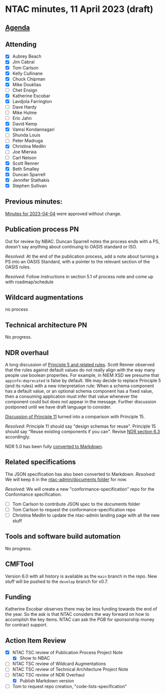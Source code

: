 # NTAC minutes, 11 April 2023 (draft)

## [Agenda](2023-04-11-agenda.md)

## Attending

- [x] Aubrey Beach
- [x] Jim Cabral
- [x] Tom Carlson
- [x] Kelly Cullinane
- [x] Chuck Chipman
- [x] Mike Douklias
- [ ] Chet Ensign
- [x] Katherine Escobar
- [x] Lavdjola Farrington
- [ ] Dave Hardy
- [ ] Mike Hulme
- [ ] Eric Jahn
- [x] David Kemp
- [x] Vamsi Kondannagari
- [ ] Shunda Louis
- [ ] Peter Madruga
- [x] Christina Medlin
- [ ] Joe Mierwa
- [ ] Carl Nelson
- [x] Scott Renner
- [x] Beth Smalley
- [x] Duncan Sparrell
- [x] Jennifer Stathakis
- [x] Stephen Sullivan

## **Previous minutes:**  

[Minutes for 2023-04-04](2023-04-04-minutes.md) were approved without change.

## Publication process PN

Out for review by NBAC.  Duncan Sparrell notes the process ends with a PS, doesn't say anything about continuing to OASIS standard or ISO.

*Resolved:* At the end of the publication process, add a note about turning a PS into an OASIS Standard, with a pointer to the relevant section of the OASIS rules.

*Resolved:* Follow instructions in section 5.1 of process note and come up with roadmap/schedule

## Wildcard augmentations

no process

## Technical architecture PN

No progress.

## NDR overhaul

A long discussion of [Principle 5 and related rules](https://github.com/niemopen/ntac-admin/discussions/38#discussioncomment-5303269).  Scott Renner observed that the rules against default values do not really align with the way many people use boolean properties.  For example, in NIEM XSD we presume that `appinfo:deprecated` is false by default.  We may decide to replace Principle 5 (and its rules) with a new interpretation rule:  When a schema component has a default value, or an optional schema component has a fixed value, then a consuming application must infer that value whenever the component could but does not appear in the message.  Further discussion postponed until we have draft language to consider.

[Discussion of Principle 11](https://github.com/niemopen/ntac-admin/discussions/38#discussioncomment-5303324) turned into a comparison with Principle 15.  

*Resolved:* Principle 11 should say "design schemas for reuse".  Principle 15 should say "Reuse existing components if you can".  Revise [NDR section 6.3](https://reference.niem.gov/niem/specification/naming-and-design-rules/5.0/niem-ndr-5.0.html#section_6.3) accordingly.

NDR 5.0 has been fully [converted to Markdown](https://github.com/niemopen/niem-naming-design-rules/blob/dev/niem-ndr.md).

## Related specifications

The JSON specification has also been converted to Markdown.  *Resolved:* We will keep it in the [ntac-admin/documents folder](https://github.com/niemopen/ntac-admin/tree/main/documents) for now.  

*Resolved:* We will create a new "conformance-specification" repo for the Conformance specification.

- [ ] Tom Carlson to contribute JSON spec to the documents folder
- [ ] Tom Carlson to request the conformance-specification repo
- [ ] Christina Medlin to update the ntac-admin landing page with all the new stuff

## Tools and software build automation

No progress.

## CMFTool

Version 6.0 with all history is available as the `main` branch in the repo.  New stuff will be pushed to the `develop` branch for v0.7.

## Funding

Katherine Escobar observes there may be less funding towards the end of the year. So the ask is that NTAC considers the way forward on how to accomplish the key items. NTAC can ask the PGB for sponsorship money for contract support. 

## Action Item Review

- [x] NTAC TSC review of Publication Process Project Note
  - [x] Show to NBAC
- [ ] NTAC TSC review of Wildcard Augmentations
- [ ] NTAC TSC review of Technical Architecture Project Note
- [ ] NTAC TSC review of NDR Overhaul
  - [x] Publish Markdown version
- [ ] Tom to request repo creation, "code-lists-specification"
